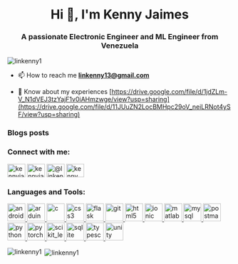 <h1 align="center">Hi 👋, I'm Kenny Jaimes</h1>
<h3 align="center">A passionate Electronic Engineer and ML Engineer from Venezuela</h3>

<p align="left"> <img src="https://komarev.com/ghpvc/?username=linkenny1&label=Profile%20views&color=0e75b6&style=flat" alt="linkenny1" /> </p>

- 📫 How to reach me **linkenny13@gmail.com**

- 📄 Know about my experiences [https://drive.google.com/file/d/1jdZLm-V_N1dVEJ3tzYajF1v0iAHmzwge/view?usp=sharing](https://drive.google.com/file/d/11JUuZN2LocBMHpc29oV_neiLRNot4ySF/view?usp=sharing)

### Blogs posts
<!-- BLOG-POST-LIST:START -->
<!-- BLOG-POST-LIST:END -->

<h3 align="left">Connect with me:</h3>
<p align="left">
<a href="https://linkedin.com/in/kennyjaimes" target="blank"><img align="center" src="https://cdn.jsdelivr.net/npm/simple-icons@3.0.1/icons/linkedin.svg" alt="kennyjaimes" height="30" width="40" /></a>
<a href="https://kaggle.com/kennyjaimes" target="blank"><img align="center" src="https://cdn.jsdelivr.net/npm/simple-icons@3.0.1/icons/kaggle.svg" alt="kennyjaimes" height="30" width="40" /></a>
<a href="https://medium.com/@linkenny13" target="blank"><img align="center" src="https://cdn.jsdelivr.net/npm/simple-icons@3.0.1/icons/medium.svg" alt="@linkenny13" height="30" width="40" /></a>
<a href="https://www.youtube.com/c/kenny jaimes" target="blank"><img align="center" src="https://cdn.jsdelivr.net/npm/simple-icons@3.0.1/icons/youtube.svg" alt="kenny jaimes" height="30" width="40" /></a>
</p>

<h3 align="left">Languages and Tools:</h3>
<p align="left"> <a href="https://developer.android.com" target="_blank"> <img src="https://devicons.github.io/devicon/devicon.git/icons/android/android-original-wordmark.svg" alt="android" width="40" height="40"/> </a> <a href="https://www.arduino.cc/" target="_blank"> <img src="https://cdn.worldvectorlogo.com/logos/arduino-1.svg" alt="arduino" width="40" height="40"/> </a> <a href="https://www.cprogramming.com/" target="_blank"> <img src="https://devicons.github.io/devicon/devicon.git/icons/c/c-original.svg" alt="c" width="40" height="40"/> </a> <a href="https://www.w3schools.com/css/" target="_blank"> <img src="https://devicons.github.io/devicon/devicon.git/icons/css3/css3-original-wordmark.svg" alt="css3" width="40" height="40"/> </a> <a href="https://flask.palletsprojects.com/" target="_blank"> <img src="https://www.vectorlogo.zone/logos/pocoo_flask/pocoo_flask-icon.svg" alt="flask" width="40" height="40"/> </a> <a href="https://git-scm.com/" target="_blank"> <img src="https://www.vectorlogo.zone/logos/git-scm/git-scm-icon.svg" alt="git" width="40" height="40"/> </a> <a href="https://www.w3.org/html/" target="_blank"> <img src="https://devicons.github.io/devicon/devicon.git/icons/html5/html5-original-wordmark.svg" alt="html5" width="40" height="40"/> </a> <a href="https://ionicframework.com" target="_blank"> <img src="https://upload.wikimedia.org/wikipedia/commons/d/d1/Ionic_Logo.svg" alt="ionic" width="40" height="40"/> </a> <a href="https://www.mathworks.com/" target="_blank"> <img src="undefined" alt="matlab" width="40" height="40"/> </a> <a href="https://www.mysql.com/" target="_blank"> <img src="https://devicons.github.io/devicon/devicon.git/icons/mysql/mysql-original-wordmark.svg" alt="mysql" width="40" height="40"/> </a> <a href="https://postman.com" target="_blank"> <img src="https://www.vectorlogo.zone/logos/getpostman/getpostman-icon.svg" alt="postman" width="40" height="40"/> </a> <a href="https://www.python.org" target="_blank"> <img src="https://devicons.github.io/devicon/devicon.git/icons/python/python-original.svg" alt="python" width="40" height="40"/> </a> <a href="https://pytorch.org/" target="_blank"> <img src="https://www.vectorlogo.zone/logos/pytorch/pytorch-icon.svg" alt="pytorch" width="40" height="40"/> </a> <a href="https://scikit-learn.org/" target="_blank"> <img src="https://upload.wikimedia.org/wikipedia/commons/0/05/Scikit_learn_logo_small.svg" alt="scikit_learn" width="40" height="40"/> </a> <a href="https://www.sqlite.org/" target="_blank"> <img src="https://www.vectorlogo.zone/logos/sqlite/sqlite-icon.svg" alt="sqlite" width="40" height="40"/> </a> <a href="https://www.typescriptlang.org/" target="_blank"> <img src="https://devicons.github.io/devicon/devicon.git/icons/typescript/typescript-original.svg" alt="typescript" width="40" height="40"/> </a> <a href="https://unity.com/" target="_blank"> <img src="https://www.vectorlogo.zone/logos/unity3d/unity3d-icon.svg" alt="unity" width="40" height="40"/> </a> </p>

<p><img align="left" src="https://github-readme-stats.vercel.app/api/top-langs?username=linkenny1&show_icons=true&theme=dark&locale=en&layout=compact" alt="linkenny1" /></p>

<p>&nbsp;<img align="center" src="https://github-readme-stats.vercel.app/api?username=linkenny1&show_icons=true&theme=dark&locale=en" alt="linkenny1" /></p>
